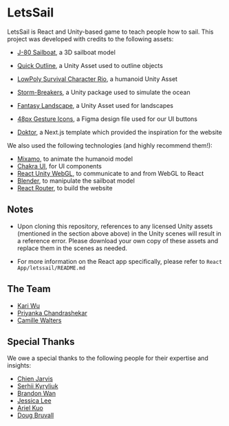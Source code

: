 # LetsSail

LetsSail is React and Unity-based game to teach people how to sail. This project was developed with credits to the following assets:

- [J-80 Sailboat](https://sketchfab.com/3d-models/j-80-sailboat-681513987f464be48add6cb69580f9c5), a 3D sailboat model

- [Quick Outline](https://assetstore.unity.com/packages/tools/particles-effects/quick-outline-115488), a Unity Asset used to outline objects

- [LowPoly Survival Character Rio](https://assetstore.unity.com/packages/3d/characters/humanoids/lowpoly-survival-character-rio-273074), a humanoid Unity Asset

- [Storm-Breakers](https://github.com/Stormrider31/Storm-Breakers), a Unity package used to simulate the ocean

- [Fantasy Landscape](https://assetstore.unity.com/packages/3d/environments/fantasy-landscape-103573), a Unity Asset used for landscapes

- [48px Gesture Icons](https://www.figma.com/community/file/809271168141873252), a Figma design file used for our UI buttons

- [Doktor](https://github.com/stackfoss/doktor), a Next.js template which provided the inspiration for the website


We also used the following technologies (and highly recommend them!):

- [Mixamo](https://www.mixamo.com/#/), to animate the humanoid model
- [Chakra UI](https://v2.chakra-ui.com/), for UI components
- [React Unity WebGL](https://github.com/jeffreylanters/react-unity-webgl), to communicate to and from WebGL to React
- [Blender](https://www.blender.org/), to manipulate the sailboat model
- [React Router](https://reactrouter.com/en/main), to build the website

## Notes

- Upon cloning this repository, references to any licensed Unity assets (mentioned in the section above above) in the Unity scenes will result in a reference error. Please download your own copy of these assets and replace them in the scenes as needed. 

- For more information on the React app specifically, please refer to `React App/letssail/README.md`

## The Team

- [Kari Wu](https://www.kariwu.com/)
- [Priyanka Chandrashekar](https://www.linkedin.com/in/priyanka1706/)
- [Camille Walters](https://camillewalters.ca/)

## Special Thanks

We owe a special thanks to the following people for their expertise and insights:

- [Chien Jarvis](https://www.linkedin.com/in/chienjarvis?utm_source=share&utm_campaign=share_via&utm_content=profile&utm_medium=ios_app)
- [Serhii Kyryliuk](https://www.linkedin.com/in/serhii-kyryliuk?utm_source=share&utm_campaign=share_via&utm_content=profile&utm_medium=ios_app)
- [Brandon Wan](https://www.linkedin.com/in/brandonwan?utm_source=share&utm_campaign=share_via&utm_content=profile&utm_medium=ios_app)
- [Jessica Lee](https://www.linkedin.com/in/jessica-tc-lee/?utm_source=share&utm_campaign=share_via&utm_content=profile&utm_medium=ios_app)
- [Ariel Kuo](https://www.linkedin.com/in/shih-tsui-ariel-kuo-34721393?utm_source=share&utm_campaign=share_via&utm_content=profile&utm_medium=ios_app)
- [Doug Bruvall](https://www.linkedin.com/in/doug-bruvall-8a75912a9/)